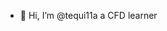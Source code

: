 - 👋 Hi, I’m @tequi11a
a CFD learner

<!---
tequi11a/tequi11a is a ✨ special ✨ repository because its `README.md` (this file) appears on your GitHub profile.
You can click the Preview link to take a look at your changes.
--->
